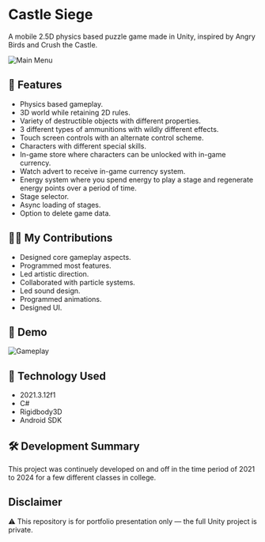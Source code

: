 # Castle Siege
A mobile 2.5D physics based puzzle game made in Unity, inspired by Angry Birds and Crush the Castle.

![Main Menu](https://github.com/user-attachments/assets/b4592816-8e30-4534-856f-347e765f3ed1)

## 🚀 Features
- Physics based gameplay.
- 3D world while retaining 2D rules.
- Variety of destructible objects with different properties.
- 3 different types of ammunitions with wildly different effects.
- Touch screen controls with an alternate control scheme.
- Characters with different special skills.
- In-game store where characters can be unlocked with in-game currency.
- Watch advert to receive in-game currency system.
- Energy system where you spend energy to play a stage and regenerate energy points over a period of time.
- Stage selector.
- Async loading of stages.
- Option to delete game data.

## 🧑‍💻 My Contributions

- Designed core gameplay aspects.
- Programmed most features.
- Led artistic direction.
- Collaborated with particle systems.
- Led sound design.
- Programmed animations.
- Designed UI.

## 🎥 Demo

![Gameplay](https://github.com/user-attachments/assets/ba43f8f5-56bd-4211-b00b-3de228ce7400)

## 🧠 Technology Used
- 2021.3.12f1
- C#
- Rigidbody3D
- Android SDK

## 🛠 Development Summary
This project was continuely developed on and off in the time period of 2021 to 2024 for a few different classes in college.

## Disclaimer
⚠️ This repository is for portfolio presentation only — the full Unity project is private.

